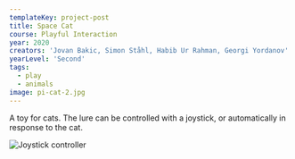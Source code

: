```yaml
---
templateKey: project-post
title: Space Cat
course: Playful Interaction
year: 2020
creators: 'Jovan Bakic, Simon Ståhl, Habib Ur Rahman, Georgi Yordanov'
yearLevel: 'Second'
tags:
  - play
  - animals
image: pi-cat-2.jpg
---
```


A toy for cats. The lure can be controlled with a joystick, or automatically in response to the cat.

<MauVideo id="0_7bybv973" />

![Joystick controller](images/pi-cat-1.jpg 'Joystick controller')